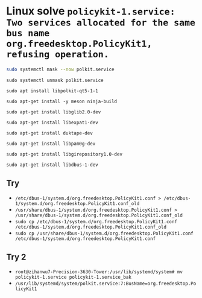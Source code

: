 # Linux solve `policykit-1.service: Two services allocated for the same bus name org.freedesktop.PolicyKit1, refusing operation.`

``` bash
sudo systemctl mask --now polkit.service
```

`sudo systemctl unmask polkit.service`

`sudo apt install libpolkit-qt5-1-1`

`sudo apt-get install -y meson ninja-build`

`sudo apt-get install libglib2.0-dev`

`sudo apt-get install libexpat1-dev`

`sudo apt-get install duktape-dev`

`sudo apt-get install libpam0g-dev`

`sudo apt-get install libgirepository1.0-dev`

`sudo apt-get install libdbus-1-dev`

## Try

- `/etc/dbus-1/system.d/org.freedesktop.PolicyKit1.conf > /etc/dbus-1/system.d/org.freedesktop.PolicyKit1.conf_old`
- `/usr/share/dbus-1/system.d/org.freedesktop.PolicyKit1.conf > /usr/share/dbus-1/system.d/org.freedesktop.PolicyKit1.conf_old`
- `sudo cp /etc/dbus-1/system.d/org.freedesktop.PolicyKit1.conf /etc/dbus-1/system.d/org.freedesktop.PolicyKit1.conf_old`
- `sudo cp /usr/share/dbus-1/system.d/org.freedesktop.PolicyKit1.conf /etc/dbus-1/system.d/org.freedesktop.PolicyKit1.conf`

## Try 2

- `root@zihanwu7-Precision-3630-Tower:/usr/lib/systemd/system# mv policykit-1.service policykit-1.service_bak`
- `/usr/lib/systemd/system/polkit.service:7:BusName=org.freedesktop.PolicyKit1`
